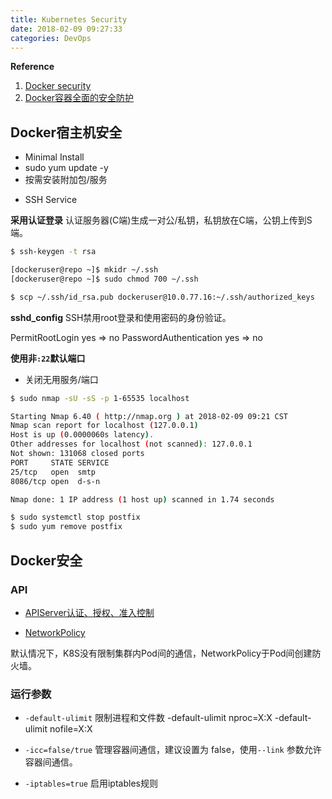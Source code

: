 ```yaml
---
title: Kubernetes Security
date: 2018-02-09 09:27:33
categories: DevOps
---
```

**Reference**
1. [Docker security](https://docs.docker.com/engine/security/security/)
2. [Docker容器全面的安全防护](http://www.freebuf.com/column/152398.html)

## Docker宿主机安全

+ Minimal Install
 + sudo yum update -y 
 + 按需安装附加包/服务

<!-- more -->

+ SSH Service

**采用认证登录**
认证服务器(C端)生成一对公/私钥，私钥放在C端，公钥上传到S端。
  
```bash
$ ssh-keygen -t rsa

[dockeruser@repo ~]$ mkidr ~/.ssh
[dockeruser@repo ~]$ sudo chmod 700 ~/.ssh

$ scp ~/.ssh/id_rsa.pub dockeruser@10.0.77.16:~/.ssh/authorized_keys
```

**sshd_config**
SSH禁用root登录和使用密码的身份验证。

PermitRootLogin yes => no
PasswordAuthentication yes => no

**使用非` :22 `默认端口**

+ 关闭无用服务/端口

```bash
$ sudo nmap -sU -sS -p 1-65535 localhost

Starting Nmap 6.40 ( http://nmap.org ) at 2018-02-09 09:21 CST
Nmap scan report for localhost (127.0.0.1)
Host is up (0.0000060s latency).
Other addresses for localhost (not scanned): 127.0.0.1
Not shown: 131068 closed ports
PORT     STATE SERVICE
25/tcp   open  smtp
8086/tcp open  d-s-n

Nmap done: 1 IP address (1 host up) scanned in 1.74 seconds

$ sudo systemctl stop postfix
$ sudo yum remove postfix
```

## Docker安全
### API
+ [APIServer认证、授权、准入控制](https://www.kubernetes.org.cn/1995.html)

+ [NetworkPolicy](https://www.kubernetes.org.cn/2781.html)

默认情况下，K8S没有限制集群内Pod间的通信，NetworkPolicy于Pod间创建防火墙。

### 运行参数

 + `-default-ulimit`
限制进程和文件数 -default-ulimit nproc=X:X -default-ulimit nofile=X:X

 + `-icc=false/true`
管理容器间通信，建议设置为 false，使用`--link` 参数允许容器间通信。

 + `-iptables=true`
启用iptables规则

